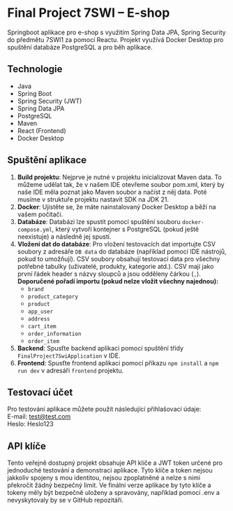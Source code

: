 # Final Project 7SWI – E-shop 

Springboot aplikace pro e-shop s využitím Spring Data JPA, Spring Security do předmětu 7SWI1 za pomocí Reactu.
Projekt využívá Docker Desktop pro spuštění databáze PostgreSQL a pro běh aplikace.

## Technologie
- Java
- Spring Boot
- Spring Security (JWT)
- Spring Data JPA
- PostgreSQL
- Maven
- React (Frontend)
- Docker Desktop

## Spuštění aplikace
1. **Build projektu**: Nejprve je nutné v projektu inicializovat Maven data. To můžeme udělat tak, že v našem IDE otevřeme soubor pom.xml, který by naše IDE měla poznat jako Maven soubor a načíst z něj data. Poté musíme v struktuře projektu nastavit SDK na JDK 21.
2. **Docker**: Ujistěte se, že máte nainstalovaný Docker Desktop a běží na vašem počítači.
3. **Databáze**: Databázi lze spustit pomocí spuštění souboru `docker-compose.yml`, který vytvoří kontejner s PostgreSQL (pokud ještě neexistuje) a následně jej spustí.
4. **Vložení dat do databáze**: Pro vložení testovacích dat importujte CSV soubory z adresáře `DB data` do databáze (například pomocí IDE nástrojů, pokud to umožňují). CSV soubory obsahují testovací data pro všechny potřebné tabulky (uživatelé, produkty, kategorie atd.). CSV mají jako první řádek header s názvy sloupců a jsou odděleny čárkou (`,`).  <br /> **Doporučené pořadí importu (pokud nelze vložit všechny najednou):**
   - `brand`
   - `product_category`
   - `product`
   - `app_user`
   - `address`
   - `cart_item`
   - `order_information`
   - `order_item`
5. **Backend**: Spusťte backend aplikaci pomocí spuštění třídy `FinalProject7SwiApplication` v IDE.
6. **Frontend**: Spusťte frontend aplikaci pomocí příkazu `npm install` a `npm run dev` v adresáři `frontend` projektu.

## Testovací účet
Pro testování aplikace můžete použít následující přihlašovací údaje: <br />
E-mail: test@test.com  <br />
Heslo: Heslo123

## API klíče
Tento veřejně dostupný projekt obsahuje API klíče a JWT token určené pro jednoduché testování a demonstraci aplikace. Tyto klíče a token nejsou jakkoliv spojeny s mou identitou, nejsou zpoplatněné a nelze s nimi překročit žádný bezpečný limit. Ve finální verze aplikace by tyto klíče a tokeny měly být bezpečně uloženy a spravovány, například pomocí .env a nevyskytovaly by se v GitHub repozitáři.
